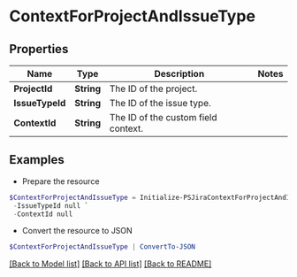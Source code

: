 # ContextForProjectAndIssueType
## Properties

Name | Type | Description | Notes
------------ | ------------- | ------------- | -------------
**ProjectId** | **String** | The ID of the project. | 
**IssueTypeId** | **String** | The ID of the issue type. | 
**ContextId** | **String** | The ID of the custom field context. | 

## Examples

- Prepare the resource
```powershell
$ContextForProjectAndIssueType = Initialize-PSJiraContextForProjectAndIssueType  -ProjectId null `
 -IssueTypeId null `
 -ContextId null
```

- Convert the resource to JSON
```powershell
$ContextForProjectAndIssueType | ConvertTo-JSON
```

[[Back to Model list]](../README.md#documentation-for-models) [[Back to API list]](../README.md#documentation-for-api-endpoints) [[Back to README]](../README.md)

